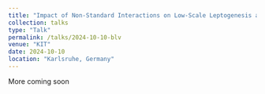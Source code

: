 ```yaml
---
title: "Impact of Non-Standard Interactions on Low-Scale Leptogenesis and Neutrinoless Double Beta Decay"
collection: talks
type: "Talk"
permalink: /talks/2024-10-10-blv
venue: "KIT"
date: 2024-10-10
location: "Karlsruhe, Germany"
---
```


More coming soon
